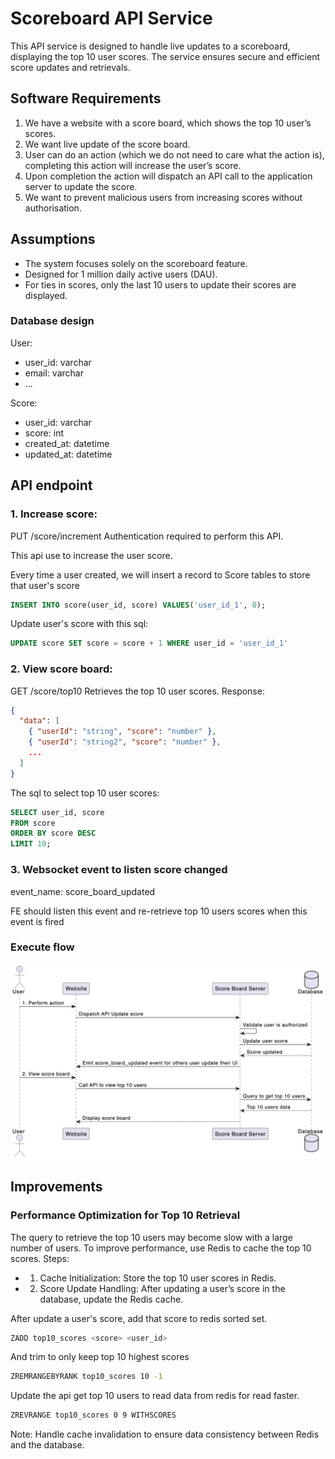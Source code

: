# Scoreboard API Service
This API service is designed to handle live updates to a scoreboard, displaying the top 10 user scores. The service ensures secure and efficient score updates and retrievals.

## Software Requirements
1. We have a website with a score board, which shows the top 10 user’s scores.
2. We want live update of the score board.
3. User can do an action (which we do not need to care what the action is), completing this action will increase the user’s score.
4. Upon completion the action will dispatch an API call to the application server to update the score.
5. We want to prevent malicious users from increasing scores without authorisation.

## Assumptions
- The system focuses solely on the scoreboard feature.
- Designed for 1 million daily active users (DAU).
- For ties in scores, only the last 10 users to update their scores are displayed.

### Database design
User:
- user_id: varchar
- email: varchar
- ...

Score:
- user_id: varchar
- score: int
- created_at: datetime
- updated_at: datetime

## API endpoint
### 1. Increase score:
PUT /score/increment
Authentication required to perform this API.

This api use to increase the user score.

Every time a user created, we will insert a record to Score tables to store that user's score
```sql
INSERT INTO score(user_id, score) VALUES('user_id_1', 0);
```

Update user's score with this sql:
```sql
UPDATE score SET score = score + 1 WHERE user_id = 'user_id_1'
```

### 2. View score board:
GET /score/top10
Retrieves the top 10 user scores.
Response:
```json
{
  "data": [
    { "userId": "string", "score": "number" },
    { "userId": "string2", "score": "number" },
    ...
  ]
}
```

The sql to select top 10 user scores:
```sql
SELECT user_id, score
FROM score
ORDER BY score DESC
LIMIT 10;
```


### 3. Websocket event to listen score changed
event_name: score_board_updated

FE should listen this event and re-retrieve top 10 users scores when this event is fired


### Execute flow
![alt text](https://github.com/huyquyentran/quyen-le-huy-tran/blob/main/src/problem6/diagram.png?raw=true)

## Improvements
### Performance Optimization for Top 10 Retrieval
The query to retrieve the top 10 users may become slow with a large number of users. To improve performance, use Redis to cache the top 10 scores.
Steps:
- 1.	Cache Initialization: Store the top 10 user scores in Redis.
- 2.	Score Update Handling: After updating a user’s score in the database, update the Redis cache.

After update a user's score, add that score to redis sorted set.
```bash
ZADD top10_scores <score> <user_id>
```
And trim to only keep top 10 highest scores
```bash
ZREMRANGEBYRANK top10_scores 10 -1
```

Update the api get top 10 users to read data from redis for read faster.

```bash
ZREVRANGE top10_scores 0 9 WITHSCORES
```
Note: Handle cache invalidation to ensure data consistency between Redis and the database.